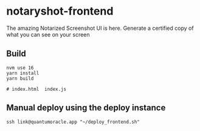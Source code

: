 # notaryshot-frontend

The amazing Notarized Screenshot UI is here. Generate a certified copy of what you can see on your screen

## Build

```shell
nvm use 16
yarn install
yarn build

# index.html  index.js
```

## Manual deploy using the deploy instance

```shell
ssh link@quantumoracle.app "~/deploy_frontend.sh"
```
